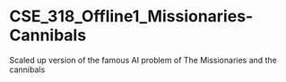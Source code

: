 # CSE_318_Offline1_Missionaries-Cannibals
Scaled up version of the famous AI problem of The Missionaries and the cannibals
